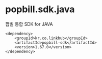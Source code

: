 popbill.sdk.java
================

팝빌 통합 SDK for JAVA

    <dependency>
        <groupId>kr.co.linkhub</groupId>
        <artifactId>popbill-sdk</artifactId>
        <version>1.67.0</version>
    </dependency>